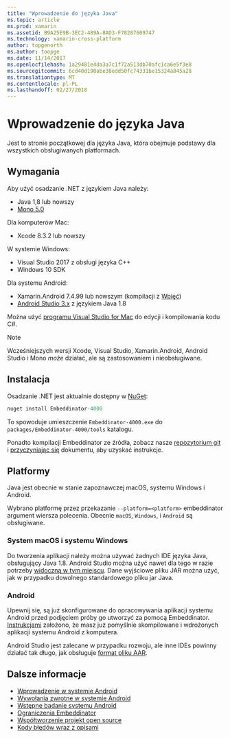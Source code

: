 ```yaml
---
title: "Wprowadzenie do języka Java"
ms.topic: article
ms.prod: xamarin
ms.assetid: B9A25E9B-3EC2-489A-8AD3-F78287609747
ms.technology: xamarin-cross-platform
author: topgenorth
ms.author: toopge
ms.date: 11/14/2017
ms.openlocfilehash: 1a29481e4da3a7c1f72a513db70afc1ca6e5f3e8
ms.sourcegitcommit: 6cd40d190abe38edd50fc74331be15324a845a28
ms.translationtype: MT
ms.contentlocale: pl-PL
ms.lasthandoff: 02/27/2018
---
```

# <a name="getting-started-with-java"></a>Wprowadzenie do języka Java


Jest to stronie początkowej dla języka Java, która obejmuje podstawy dla wszystkich obsługiwanych platformach.

## <a name="requirements"></a>Wymagania

Aby użyć osadzanie .NET z językiem Java należy:

* Java 1,8 lub nowszy
* [Mono 5.0](http://www.mono-project.com/download/)

Dla komputerów Mac:
* Xcode 8.3.2 lub nowszy

W systemie Windows:
* Visual Studio 2017 z obsługi języka C++
* Windows 10 SDK

Dla systemu Android:
* Xamarin.Android 7.4.99 lub nowszym (kompilacji z [Wpięć](https://jenkins.mono-project.com/view/Xamarin.Android/job/xamarin-android/lastSuccessfulBuild/Azure/))
* [Android Studio 3.x](https://developer.android.com/studio/index.html) z językiem Java 1.8

Można użyć [programu Visual Studio for Mac](https://www.visualstudio.com/vs/visual-studio-mac/) do edycji i kompilowania kodu C#.

> [!NOTE]
> Wcześniejszych wersji Xcode, Visual Studio, Xamarin.Android, Android Studio i Mono _może_ działać, ale są zastosowaniem i nieobsługiwane.

## <a name="installation"></a>Instalacja

Osadzanie .NET jest aktualnie dostępny w [NuGet](https://www.nuget.org/packages/Embeddinator-4000/):

```csharp
nuget install Embeddinator-4000
```
To spowoduje umieszczenie `Embeddinator-4000.exe` do `packages/Embeddinator-4000/tools` katalogu.

Ponadto kompilacji Embeddinator ze źródła, zobacz nasze [repozytorium git](https://github.com/mono/Embeddinator-4000/) i [przyczyniając się](https://github.com/mono/Embeddinator-4000/blob/master/docs/Contributing.md) dokumentu, aby uzyskać instrukcje.

## <a name="platforms"></a>Platformy

Java jest obecnie w stanie zapoznawczej macOS, systemu Windows i Android.

Wybrano platformę przez przekazanie `--platform=<platform>` embeddinator argument wiersza polecenia. Obecnie `macOS`, `Windows`, i `Android` są obsługiwane.

### <a name="macos-and-windows"></a>System macOS i systemu Windows

Do tworzenia aplikacji należy można używać żadnych IDE języka Java, obsługujący Java 1.8. Android Studio można użyć nawet dla tego w razie potrzeby [widoczną w tym miejscu](https://stackoverflow.com/questions/16626810/can-android-studio-be-used-to-run-standard-java-projects). Dane wyjściowe pliku JAR można użyć, jak w przypadku dowolnego standardowego pliku jar Java.

### <a name="android"></a>Android

Upewnij się, są już skonfigurowane do opracowywania aplikacji systemu Android przed podjęciem próby go utworzyć za pomocą Embeddinator. [Instrukcjami](~/tools/dotnet-embedding/get-started/java/android.md) założono, że masz już pomyślnie skompilowane i wdrożonych aplikacji systemu Android z komputera.

Android Studio jest zalecane w przypadku rozwoju, ale inne IDEs powinny działać tak długo, jak obsługuje [format pliku AAR](https://developer.android.com/studio/projects/android-library.html).

## <a name="further-reading"></a>Dalsze informacje

* [Wprowadzenie w systemie Android](~/tools/dotnet-embedding/get-started/java/android.md)
* [Wywołania zwrotne w systemie Android](~/tools/dotnet-embedding/android/callbacks.md)
* [Wstępne badanie systemu Android](~/tools/dotnet-embedding/android/index.md)
* [Ograniczenia Embeddinator](~/tools/dotnet-embedding/limitations.md)
* [Współtworzenie projekt open source](https://github.com/mono/Embeddinator-4000/blob/master/docs/Contributing.md)
* [Kody błędów wraz z opisami](~/tools/dotnet-embedding/errors.md)
